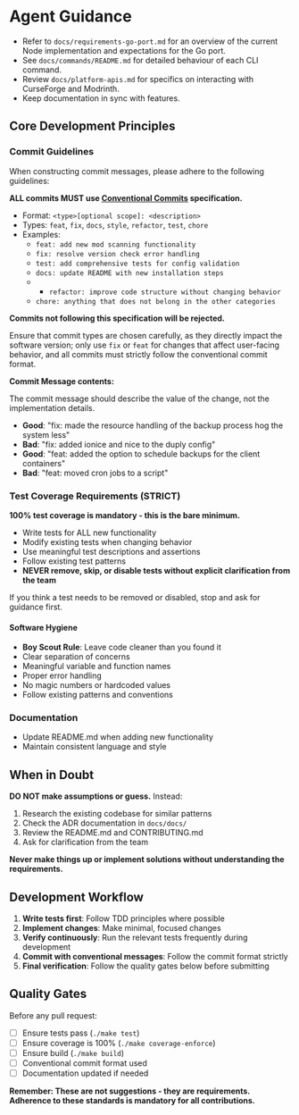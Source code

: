 # Agent Guidance

- Refer to `docs/requirements-go-port.md` for an overview of the current Node implementation and expectations for the Go port.
- See `docs/commands/README.md` for detailed behaviour of each CLI command.
- Review `docs/platform-apis.md` for specifics on interacting with CurseForge and Modrinth.
- Keep documentation in sync with features.

## Core Development Principles

### Commit Guidelines

When constructing commit messages, please adhere to the following guidelines:

**ALL commits MUST use [Conventional Commits](https://www.conventionalcommits.org/en/v1.0.0/) specification.**

- Format: `<type>[optional scope]: <description>`
- Types: `feat`, `fix`, `docs`, `style`, `refactor`, `test`, `chore`
- Examples:
  - `feat: add new mod scanning functionality`
  - `fix: resolve version check error handling`
  - `test: add comprehensive tests for config validation`
  - `docs: update README with new installation steps`
  - - `refactor: improve code structure without changing behavior`
  - `chore: anything that does not belong in the other categories`

**Commits not following this specification will be rejected.**

Ensure that commit types are chosen carefully, as they directly impact the software
version; only use `fix` or `feat` for changes that affect user-facing behavior,
and all commits must strictly follow the conventional commit format.

**Commit Message contents:**

The commit message should describe the value of the change, not the implementation details.
- **Good**: "fix: made the resource handling of the backup process hog the system less"
- **Bad**: "fix: added ionice and nice to the duply config"
- **Good**: "feat: added the option to schedule backups for the client containers"
- **Bad**: "feat: moved cron jobs to a script"


### Test Coverage Requirements (STRICT)

**100% test coverage is mandatory - this is the bare minimum.**

- Write tests for ALL new functionality
- Modify existing tests when changing behavior
- Use meaningful test descriptions and assertions
- Follow existing test patterns
- **NEVER remove, skip, or disable tests without explicit clarification from the team**

If you think a test needs to be removed or disabled, stop and ask for guidance first.


#### Software Hygiene
- **Boy Scout Rule**: Leave code cleaner than you found it
- Clear separation of concerns
- Meaningful variable and function names
- Proper error handling
- No magic numbers or hardcoded values
- Follow existing patterns and conventions

### Documentation

- Update README.md when adding new functionality
- Maintain consistent language and style


## When in Doubt

**DO NOT make assumptions or guess.** Instead:

1. Research the existing codebase for similar patterns
2. Check the ADR documentation in `docs/docs/`
3. Review the README.md and CONTRIBUTING.md
4. Ask for clarification from the team

**Never make things up or implement solutions without understanding the requirements.**

## Development Workflow

1. **Write tests first**: Follow TDD principles where possible
2. **Implement changes**: Make minimal, focused changes
3. **Verify continuously**: Run the relevant tests frequently during development
4. **Commit with conventional messages**: Follow the commit format strictly
5. **Final verification**: Follow the quality gates below before submitting

## Quality Gates

Before any pull request:
- [ ] Ensure tests pass (`./make test`)
- [ ] Ensure coverage is 100% (`./make coverage-enforce`)
- [ ] Ensure build (`./make build`)
- [ ] Conventional commit format used
- [ ] Documentation updated if needed

**Remember: These are not suggestions - they are requirements. Adherence to these standards is mandatory for all contributions.**
